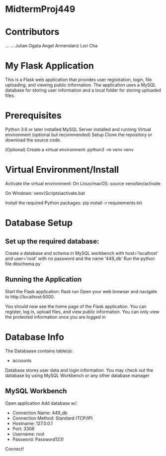 # MidtermProj449

# Contributors 
...
...
Julian Ogata
Angel Armendariz
Lori Cha

# My Flask Application
This is a Flask web application that provides user registration, login, file uploading, and viewing public information. The application uses a MySQL database for storing user information and a local folder for storing uploaded files.

# Prerequisites
Python 3.6 or later installed
MySQL Server installed and running
Virtual environment (optional but recommended)
Setup
Clone the repository or download the source code.

(Optional) Create a virtual environment:
python3 -m venv venv


# Virtual Environment/Install
Activate the virtual environment:
On Linux/macOS:
source venv/bin/activate

On Windows:
venv\Scripts\activate.bat

Install the required Python packages:
pip install -r requirements.txt


# Database Setup
## Set up the required database:
Create a database and schema in MySQL workbench with host='localhost' and user='root' with no password and the name '449_db'
Run the python file dbschema.py

## Running the Application
Start the Flask application:
flask run 
Open your web browser and navigate to http://localhost:5000.

You should now see the home page of the Flask application. You can register, log in, upload files, and view public information.
You can only view the protected information once you are logged in 

# Database Info
The Databaase contains table(s):
* accounts

Database stores user data and login information.
You may check out the database by using MySQL Workbench or any other database manager

## MySQL Workbench
Open application
Add database w/:
* Connection Name: 449_db
* Connection Method: Standard (TCP/IP)
* Hostname: 127.0.0.1
* Port: 3306
* Username: root
* Password: Password123!

Connect!


